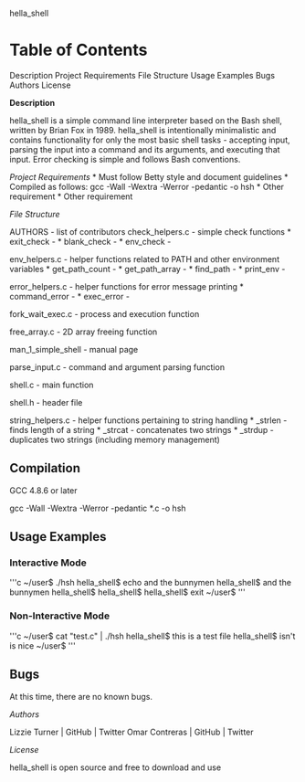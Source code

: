 hella_shell

# Table of Contents

Description
Project Requirements
File Structure
Usage
Examples
Bugs
Authors
License


**Description**

hella_shell is a simple command line interpreter based on the Bash shell, written by Brian Fox in 1989. hella_shell is intentionally minimalistic and contains functionality for only the most basic shell tasks - accepting input, parsing the input into a command and its arguments, and executing that input. Error checking is simple and follows Bash conventions.

*Project Requirements*
	 * Must follow Betty style and document guidelines
	 * Compiled as follows:
	   	    gcc -Wall -Wextra -Werror -pedantic -o hsh
         * Other requirement
	 * Other requirement

*File Structure*

AUTHORS - list of contributors
check_helpers.c - simple check functions
		* exit_check -
		* blank_check -
		* env_check -

env_helpers.c - helper functions related to PATH and other environment variables
	      	* get_path_count -
		* get_path_array -
		* find_path -
		* print_env -

error_helpers.c - helper functions for error message printing
		* command_error -
		* exec_error -

fork_wait_exec.c - process and execution function

free_array.c - 2D array freeing function

man_1_simple_shell - manual page

parse_input.c - command and argument parsing function

shell.c - main function

shell.h - header file

string_helpers.c - helper functions pertaining to string handling
		 * _strlen - finds length of a string
		 * _strcat - concatenates two strings
		 * _strdup - duplicates two strings (including memory management)

## Compilation

GCC 4.8.6 or later

gcc -Wall -Wextra -Werror -pedantic *.c -o hsh

## Usage Examples

### Interactive Mode

'''c
~/user$ ./hsh
hella_shell$ echo and the bunnymen
hella_shell$ and the bunnymen
hella_shell$
hella_shell$
hella_shell$ exit
~/user$
'''

### Non-Interactive Mode

'''c
~/user$ cat "test.c" | ./hsh
hella_shell$ this is a test file
hella_shell$ isn't is nice
~/user$
'''

## Bugs

At this time, there are no known bugs.


*Authors*

Lizzie Turner | GitHub | Twitter
Omar Contreras | GitHub | Twitter

*License*

hella_shell is open source and free to download and use